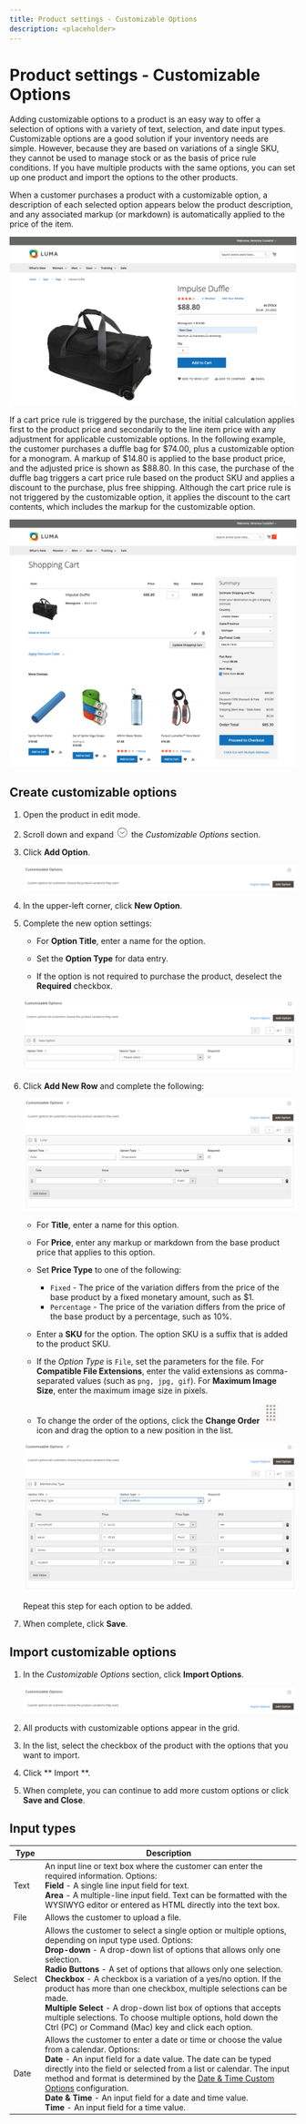 ```yaml
---
title: Product settings - Customizable Options
description: <placeholder>
---
```

# Product settings - Customizable Options

Adding customizable options to a product is an easy way to offer a selection of options with a variety of text, selection, and date input types. Customizable options are a good solution if your inventory needs are simple. However, because they are based on variations of a single SKU, they cannot be used to manage stock or as the basis of price rule conditions. If you have multiple products with the same options, you can set up one product and import the options to the other products.

When a customer purchases a product with a customizable option, a description of each selected option appears below the product description, and any associated markup (or markdown) is automatically applied to the price of the item.

![Product Detail with Customizable Option](./assets/storefront-customizable-option-product-detail.png)<!-- zoom -->

If a cart price rule is triggered by the purchase, the initial calculation applies first to the product price and secondarily to the line item price with any adjustment for applicable customizable options. In the following example, the customer purchases a duffle bag for $74.00, plus a customizable option for a monogram. A markup of $14.80 is applied to the base product price, and the adjusted price is shown as $88.80. In this case, the purchase of the duffle bag triggers a cart price rule based on the product SKU and applies a discount to the purchase, plus free shipping. Although the cart price rule is not triggered by the customizable option, it applies the discount to the cart contents, which includes the markup for the customizable option.

![Cart with Customizable Option and Price Rule](./assets/storefront-customizable-option-cart-price-rule.png)<!-- zoom -->

## Create customizable options

1. Open the product in edit mode.

1. Scroll down and expand ![Expansion selector](../assets/icon-display-expand.png) the _Customizable Options_ section.

1. Click **Add Option**.

   ![Customizable Options](./assets/product-customizable-options.png)<!-- zoom -->

1. In the upper-left corner, click **New Option**.

1. Complete the new option settings:

   - For **Option Title**, enter a name for the option.

   - Set the **Option Type** for data entry.

   - If the option is not required to purchase the product, deselect the **Required** checkbox.

   ![New Option](./assets/product-customizable-options-new-option.png)<!-- zoom -->

1. Click **Add New Row** and complete the following:

   ![Add Value](./assets/product-customizable-options-add-values.png)<!-- zoom -->

   - For **Title**, enter a name for this option.

   - For **Price**, enter any markup or markdown from the base product price that applies to this option.

   - Set **Price Type** to one of the following:

      - `Fixed` - The price of the variation differs from the price of the base product by a fixed monetary amount, such as $1.
      - `Percentage` - The price of the variation differs from the price of the base product by a percentage, such as 10%.

   - Enter a **SKU** for the option. The option SKU is a suffix that is added to the product SKU.

   - If the _Option Type_ is `File`, set the parameters for the file. For **Compatible File Extensions**, enter the valid extensions as comma-separated values (such as `png, jpg, gif`). For **Maximum Image Size**, enter the maximum image size in pixels.

   - To change the order of the options, click the **Change Order** ![Sort order icon](../assets/icon-sort-order.png) icon and drag the option to a new position in the list.

   ![Change Order of Options](./assets/product-customizable-options-move.png)<!-- zoom -->

   Repeat this step for each option to be added.

1. When complete, click **Save**.

## Import customizable options

1. In the _Customizable Options_ section, click **Import Options**.

   ![Customizable Options](./assets/product-customizable-options.png)<!-- zoom -->

1. All products with customizable options appear in the grid.

1. In the list, select the checkbox of the product with the options that you want to import.

1. Click ** Import **.

1. When complete, you can continue to add more custom options or click **Save and Close**.

## Input types

|Type|Description|
|--- |--- |
|Text|An input line or text box where the customer can enter the required information. Options:<br />**Field** - A  single line input field for text.<br />**Area** - A multiple-line input field. Text can be formatted with the WYSIWYG editor or entered as HTML directly into the text box.|
|File|Allows the customer to upload a file.|
|Select|Allows the customer to select a single option or multiple options, depending on input type used. Options:<br />**Drop-down** - A drop-down list of options that allows only one selection.<br />**Radio Buttons** - A set of options that allows only one selection.<br />**Checkbox** - A checkbox is a variation of a yes/no option. If the product has more than one checkbox, multiple selections can be made.<br />**Multiple Select** - A drop-down list box of options that accepts multiple selections. To choose multiple options, hold down the Ctrl (PC) or Command (Mac) key and click each option.|
|Date|Allows the customer to enter a date or time or choose the value from a calendar. Options: <br />**Date** - An input field for a date value. The date can be typed directly into the field or selected from a list or calendar. The input method and format is determined by the [Date & Time Custom Options](https://docs.magento.com/user-guide/stores/attribute-date-time-options.html) configuration.<br />**Date & Time** - An input field for a date and time value.<br />**Time** - An input field for a time value.|
